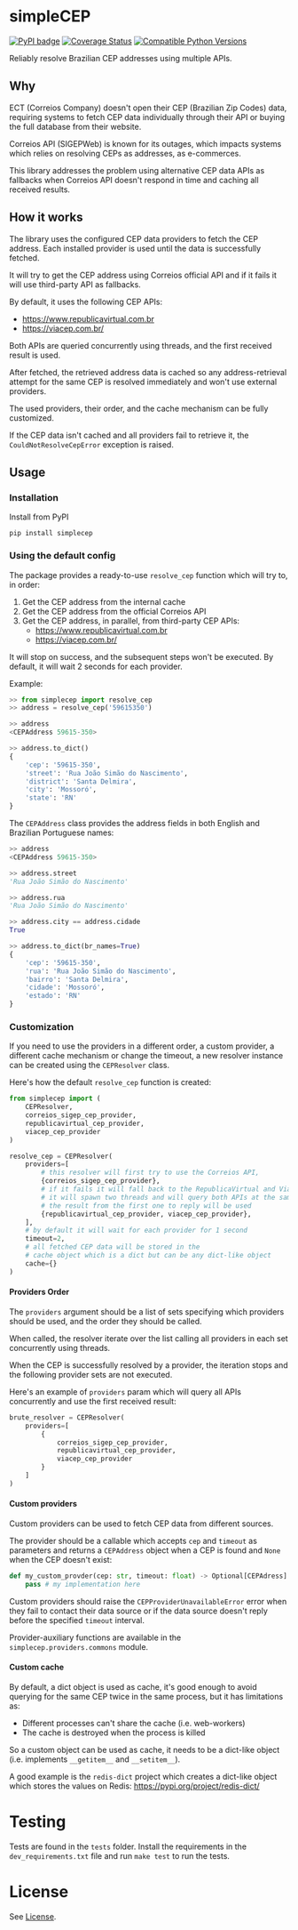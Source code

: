 # simpleCEP

[![PyPI badge](https://img.shields.io/pypi/v/simplecep.svg)](https://pypi.python.org/pypi/simplecep)
[![Coverage Status](https://coveralls.io/repos/github/cauethenorio/simplecep/badge.svg?branch=main)](https://coveralls.io/github/cauethenorio/simplecep?branch=main)
[![Compatible Python Versions](https://img.shields.io/pypi/pyversions/simplecep.svg)](https://pypi.python.org/pypi/simplecep)

Reliably resolve Brazilian CEP addresses using multiple APIs.


## Why

ECT (Correios Company) doesn't open their CEP (Brazilian Zip Codes) data, requiring
systems to fetch CEP data individually through their API or buying the full
database from their website.

Correios API (SIGEPWeb) is known for its outages, which impacts systems which
relies on resolving CEPs as addresses, as e-commerces.

This library addresses the problem using alternative CEP data APIs as fallbacks
when Correios API doesn't respond in time and caching all received results.


## How it works

The library uses the configured CEP data providers to fetch the CEP address.
Each installed provider is used until the data is successfully fetched.

It will try to get the CEP address using Correios official API and if
it fails it will use third-party API as fallbacks.

By default, it uses the following CEP APIs:
- https://www.republicavirtual.com.br
- https://viacep.com.br/

Both APIs are queried concurrently using threads, and the first received result is used.

After fetched, the retrieved address data is cached so any address-retrieval
attempt for the same CEP is resolved immediately and won't use external
providers.

The used providers, their order, and the cache mechanism can be fully
customized.

If the CEP data isn't cached and all providers fail to retrieve it,
the `CouldNotResolveCepError` exception is raised.

## Usage


### Installation

Install from PyPI

```
pip install simplecep
```


### Using the default config

The package provides a ready-to-use `resolve_cep` function which will
try to, in order:

1. Get the CEP address from the internal cache
2. Get the CEP address from the official Correios API
3. Get the CEP address, in parallel, from third-party CEP APIs:
    - https://www.republicavirtual.com.br
    - https://viacep.com.br/

It will stop on success, and the subsequent steps won't be executed.
By default, it will wait 2 seconds for each provider.

Example:

```python
>> from simplecep import resolve_cep
>> address = resolve_cep('59615350')

>> address
<CEPAddress 59615-350>

>> address.to_dict()
{
    'cep': '59615-350',
    'street': 'Rua João Simão do Nascimento',
    'district': 'Santa Delmira',
    'city': 'Mossoró',
    'state': 'RN'
}
```

The `CEPAddress` class provides the address fields in both English and
Brazilian Portuguese names:

```python
>> address
<CEPAddress 59615-350>

>> address.street
'Rua João Simão do Nascimento'

>> address.rua
'Rua João Simão do Nascimento'

>> address.city == address.cidade
True

>> address.to_dict(br_names=True)
{
    'cep': '59615-350',
    'rua': 'Rua João Simão do Nascimento',
    'bairro': 'Santa Delmira',
    'cidade': 'Mossoró',
    'estado': 'RN'
}
```


### Customization

If you need to use the providers in a different order, a custom
provider, a different cache mechanism or change the timeout, a new
resolver instance can be created using the `CEPResolver` class.

Here's how the default `resolve_cep` function is created:

```python
from simplecep import (
    CEPResolver,
    correios_sigep_cep_provider,
    republicavirtual_cep_provider,
    viacep_cep_provider
)

resolve_cep = CEPResolver(
    providers=[
        # this resolver will first try to use the Correios API,
        {correios_sigep_cep_provider},
        # if it fails it will fall back to the RepublicaVirtual and ViaCEP APIs
        # it will spawn two threads and will query both APIs at the same time
        # the result from the first one to reply will be used
        {republicavirtual_cep_provider, viacep_cep_provider},
    ],
    # by default it will wait for each provider for 1 second
    timeout=2,
    # all fetched CEP data will be stored in the
    # cache object which is a dict but can be any dict-like object
    cache={}
)
```


#### Providers Order

The `providers` argument should be a list of sets specifying which
providers should be used, and the order they should be called.

When called, the resolver iterate over the list calling all providers in
each set concurrently using threads.

When the CEP is successfully resolved by a provider, the iteration stops
and the following provider sets are not executed.

Here's an example of `providers` param which will query all APIs
concurrently and use the first received result:

```python
brute_resolver = CEPResolver(
    providers=[
        {
            correios_sigep_cep_provider,
            republicavirtual_cep_provider,
            viacep_cep_provider
        }
    ]
)
```


#### Custom providers

Custom providers can be used to fetch CEP data from different sources.

The provider should be a callable which accepts `cep` and `timeout` as
parameters and returns a `CEPAddress` object when a CEP is found and
`None` when the CEP doesn't exist:

```python
def my_custom_provder(cep: str, timeout: float) -> Optional[CEPAdress]:
    pass # my implementation here
```

Custom providers should raise the `CEPProviderUnavailableError` error
when they fail to contact their data source or if the data source
doesn't reply before the specified `timeout` interval.

Provider-auxiliary functions are available in the
`simplecep.providers.commons` module.


#### Custom cache

By default, a dict object is used as cache, it's good enough to avoid
querying for the same CEP twice in the same process, but it has limitations as:
- Different processes can't share the cache (i.e. web-workers)
- The cache is destroyed when the process is killed

So a custom object can be used as cache, it needs to be a dict-like object
(i.e. implements `__getitem__` and `__setitem__`).

A good example is the `redis-dict` project which creates a dict-like object
which stores the values on Redis: https://pypi.org/project/redis-dict/


# Testing

Tests are found in the ```tests``` folder. Install the requirements in
the `dev_requirements.txt` file and run `make test` to run the tests.

# License

See [License](LICENSE).
